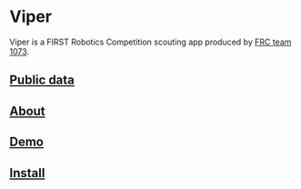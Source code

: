 # Viper

Viper is a FIRST Robotics Competition scouting app produced by [FRC team 1073](https://www.frc1073.org/).

## [Public data](https://public.viperscout.com)
## [About](/about.html)
## [Demo](https://drive.google.com/file/d/18dF44_FT35HEZ7824Iv5jhn8GvhnvuFO/viewl)
## [Install](https://github.com/FRCTeam1073-TheForceTeam/viper)
